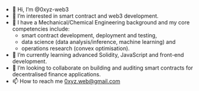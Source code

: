 - 👋 Hi, I’m @0xyz-web3
- 👀 I’m interested in smart contract and web3 development.
- 🧠 I have a Mechanical/Chemical Engineering background and my core competencies include:
  - smart contract development, deployment and testing, 
  - data science (data analysis/inference, machine learning)  and 
  - operations research (convex optimisation).
- 🌱 I’m currently learning advanced Solidity, JavaScript and front-end development.
- 💞️ I’m looking to collaborate on building and auditing smart contracts for decentralised finance applications.
- 📫 How to reach me 0xyz.web@gmail.com

<!---
0xyz-web3/0xyz-web3 is a ✨ special ✨ repository because its `README.md` (this file) appears on your GitHub profile.
You can click the Preview link to take a look at your changes.
--->
